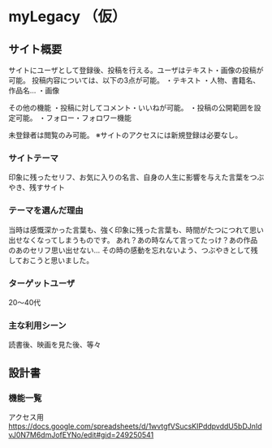 # myLegacy （仮）

## サイト概要
サイトにユーザとして登録後、投稿を行える。ユーザはテキスト・画像の投稿が可能。
投稿内容については、以下の3点が可能。
・テキスト
・人物、書籍名、作品名…
・画像

その他の機能
・投稿に対してコメント・いいねが可能。
・投稿の公開範囲を設定可能。
・フォロー・フォロワー機能

未登録者は閲覧のみ可能。
※サイトのアクセスには新規登録は必要なし。


### サイトテーマ
印象に残ったセリフ、お気に入りの名言、自身の人生に影響を与えた言葉をつぶやき、残すサイト

### テーマを選んだ理由
当時は感慨深かった言葉も、強く印象に残った言葉も、時間がたつにつれて思い出せなくなってしまうものです。
あれ？あの時なんて言ってたっけ？あの作品のあのセリフ思い出せない…
その時の感動を忘れないよう、つぶやきとして残しておこうと思いました。

### ターゲットユーザ
20〜40代

### 主な利用シーン
読書後、映画を見た後、等々

## 設計書


### 機能一覧
アクセス用
https://docs.google.com/spreadsheets/d/1wvtgfVSucsKIPddpvddU5bDJnIdvJ0N7M6dmJofEYNo/edit#gid=249250541